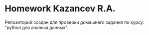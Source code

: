 # Homework Kazancev R.A.
Репозиторий создан для проверки домашнего задания по курсу: "python для анализа данных".
